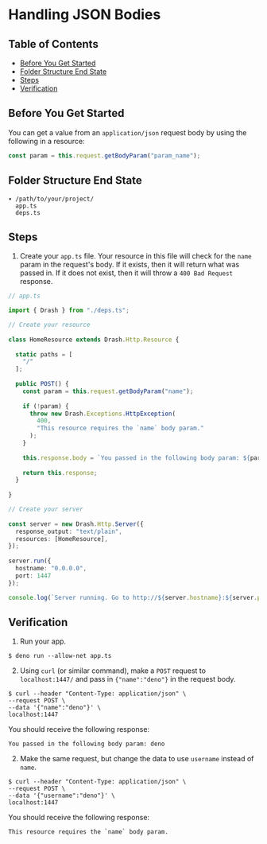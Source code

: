 # Handling JSON Bodies

## Table of Contents

* [Before You Get Started](#before-you-get-started)
* [Folder Structure End State](#folder-structure-end-state)
* [Steps](#steps)
* [Verification](#verification)

## Before You Get Started

You can get a value from an `application/json` request body by using the following in a resource:

```typescript
const param = this.request.getBodyParam("param_name");
```

## Folder Structure End State

```text
▾ /path/to/your/project/
  app.ts
  deps.ts
```

## Steps

1. Create your `app.ts` file. Your resource in this file will check for the `name` param in the request's body. If it exists, then it will return what was passed in. If it does not exist, then it will throw a `400 Bad Request` response.

  ```typescript
  // app.ts

  import { Drash } from "./deps.ts";

  // Create your resource
   
  class HomeResource extends Drash.Http.Resource {
   
    static paths = [
      "/"
    ];
   
    public POST() {
      const param = this.request.getBodyParam("name");
   
      if (!param) {
        throw new Drash.Exceptions.HttpException(
          400,
          "This resource requires the `name` body param."
        );
      }
   
      this.response.body = `You passed in the following body param: ${param}`;
   
      return this.response;
    }
   
  }

  // Create your server
   
  const server = new Drash.Http.Server({
    response_output: "text/plain",
    resources: [HomeResource],
  });
   
  server.run({
    hostname: "0.0.0.0",
    port: 1447
  });

  console.log(`Server running. Go to http://${server.hostname}:${server.port}.`);
  ```

## Verification

1. Run your app.

  ```shell
  $ deno run --allow-net app.ts
  ```

2. Using `curl` (or similar command), make a `POST` request to `localhost:1447/` and pass in `{"name":"deno"}` in the request body.

  ```text
  $ curl --header "Content-Type: application/json" \
  --request POST \
  --data '{"name":"deno"}' \
  localhost:1447
  ```

  You should receive the following response:

  ```text
  You passed in the following body param: deno
  ```

2. Make the same request, but change the data to use `username` instead of `name`.

  ```text
  $ curl --header "Content-Type: application/json" \
  --request POST \
  --data '{"username":"deno"}' \
  localhost:1447
  ```

  You should receive the following response:

  ```text
  This resource requires the `name` body param.
  ```